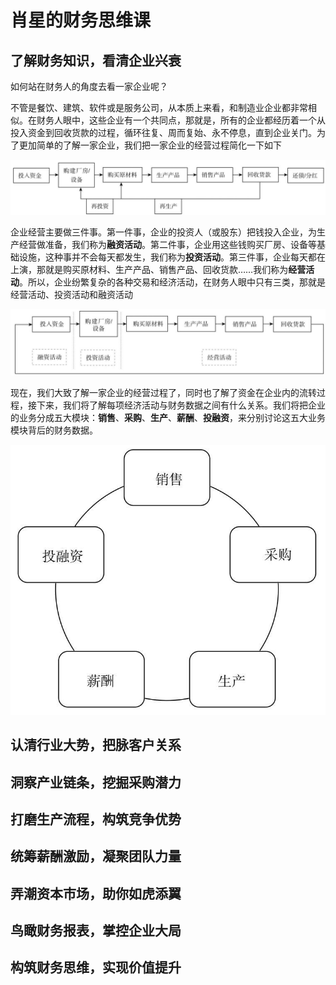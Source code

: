 # 肖星的财务思维课

## 了解财务知识，看清企业兴衰

如何站在财务人的角度去看一家企业呢？

不管是餐饮、建筑、软件或是服务公司，从本质上来看，和制造业企业都非常相似。在财务人眼中，这些企业有一个共同点，那就是，所有的企业都经历着一个从投入资金到回收货款的过程，循环往复、周而复始、永不停息，直到企业关门。为了更加简单的了解一家企业，我们把一家企业的经营过程简化一下如下



![企业经营过程](./imgs/101.jpg)



企业经营主要做三件事。第一件事，企业的投资人（或股东）把钱投入企业，为生产经营做准备，我们称为**融资活动**。第二件事，企业用这些钱购买厂房、设备等基础设施，这种事并不会每天都发生，我们称为**投资活动**。第三件事，企业每天都在上演，那就是购买原材料、生产产品、销售产品、回收货款……我们称为**经营活动**。所以，企业纷繁复杂的各种交易和经济活动，在财务人眼中只有三类，那就是经营活动、投资活动和融资活动



![企业经营三件事](./imgs/102.jpg)



现在，我们大致了解一家企业的经营过程了，同时也了解了资金在企业内的流转过程，接下来，我们将了解每项经济活动与财务数据之间有什么关系。我们将把企业的业务分成五大模块：**销售**、**采购**、**生产**、**薪酬**、**投融资**，来分别讨论这五大业务模块背后的财务数据。



![企业业务的五大模块](./imgs/103.jpg)



## 认清行业大势，把脉客户关系





## 洞察产业链条，挖掘采购潜力



## 打磨生产流程，构筑竞争优势



## 统筹薪酬激励，凝聚团队力量



## 弄潮资本市场，助你如虎添翼



## 鸟瞰财务报表，掌控企业大局



## 构筑财务思维，实现价值提升



